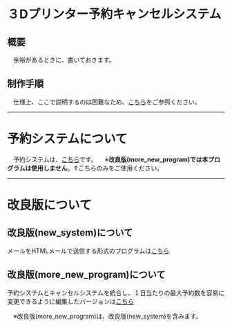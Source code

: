 # ３Dプリンター予約キャンセルシステム

## 概要
　余裕があるときに、書いておきます。

## 制作手順
　仕様上、ここで説明するのは困難なため、[こちら](https://docs.google.com/presentation/d/1qhq1a0Gp9c_rRTDgAXwwpJ86I5D6EM2H/edit?usp=sharing&ouid=106480420577465092683&rtpof=true&sd=true)をご参照ください。

---
# 予約システムについて

　予約システムは、[こちら](https://github.com/Hoshimikan6490/cancel-system)です。 
　※__**改良版(more_new_program)では本プログラムは使用しません**__。↑こちらのみをご使用ください。

---
# 改良版について

## 改良版(new_system)について
メールをHTMLメールで送信する形式のプログラムは[こちら](https://github.com/Hoshimikan6490/cancel-system/tree/main/.new_system)

## 改良版(more_new_program)について
予約システムとキャンセルシステムを統合し、１日当たりの最大予約数を容易に変更できるように編集したバージョンは[こちら](https://github.com/Hoshimikan6490/yoyaku-system/tree/main/more_new_program)

　※改良版(more_new_program)は、改良版(new_system)を含みます。
